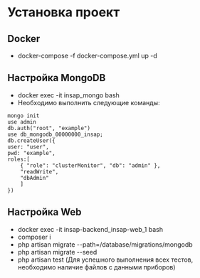 # Установка проект

## Docker

- docker-compose -f docker-compose.yml up -d

## Настройка MongoDB

- docker exec -it insap_mongo bash
- Необходимо выполнить следующие команды:

```
mongo init
use admin
db.auth("root", "example")
use db_mongodb_00000000_insap;
db.createUser({
user: "user",
pwd: "example",
roles:[
    { "role": "clusterMonitor", "db": "admin" },
    "readWrite",
    "dbAdmin"
    ]
})
```

## Настройка Web

- docker exec -it insap-backend_insap-web_1 bash
- composer i
- php artisan migrate --path=/database/migrations/mongodb
- php artisan migrate --seed
- php artisan test (Для успешного выполнения всех тестов, необходимо наличие файлов с данными приборов)
